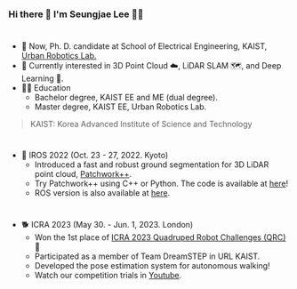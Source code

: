 ### Hi there 👋 I'm Seungjae Lee :technologist:
#
- 🔭 Now, Ph. D. candidate at School of Electrical Engineering, KAIST, [Urban Robotics Lab.][urllink]
- 🌱 Currently interested in 3D Point Cloud :cloud:, LiDAR SLAM :world_map:, and Deep Learning :brain:.
- :man_student: Education
    - Bachelor degree, KAIST EE and ME (dual degree).
    - Master degree, KAIST EE, Urban Robotics Lab.

> KAIST: Korea Advanced Institute of Science and Technology
#
- :robot: IROS 2022 (Oct. 23 - 27, 2022. Kyoto)
    - Introduced a fast and robust ground segmentation for 3D LiDAR point cloud, [Patchwork++][paperlink].
    - Try Patchwork++ using C++ or Python. The code is available at [here][patchworkpplink]!
    - ROS version is also available at [here][patchworkpproslink].
#
- 🐕 ICRA 2023 (May 30. - Jun. 1, 2023. London)
    - Won the 1st place of [ICRA 2023 Quadruped Robot Challenges (QRC)][QRClink] 👏
    - Participated as a member of Team DreamSTEP in URL KAIST.
    - Developed the pose estimation system for autonomous walking!
    - Watch our competition trials in [Youtube][QRCytlink].
 
 
[urllink]:https://github.com/url-kaist
[paperlink]:https://ieeexplore.ieee.org/document/9981561
[patchworkpplink]:https://github.com/url-kaist/patchwork-plusplus
[patchworkpproslink]:https://github.com/url-kaist/patchwork-plusplus-ros
[QRClink]:https://quadruped-robot-challenges.notion.site/
[QRCytlink]:https://www.youtube.com/watch?v=YLlq7RZtrK8

<!--
**seungjae24/seungjae24** is a ✨ _special_ ✨ repository because its `README.md` (this file) appears on your GitHub profile.

Here are some ideas to get you started:

- 🔭 I’m currently working on ...
- 🌱 I’m currently learning ...
- 👯 I’m looking to collaborate on ...
- 🤔 I’m looking for help with ...
- 💬 Ask me about ...
- 📫 How to reach me: ...
- 😄 Pronouns: ...
- ⚡ Fun fact: ...
-->
